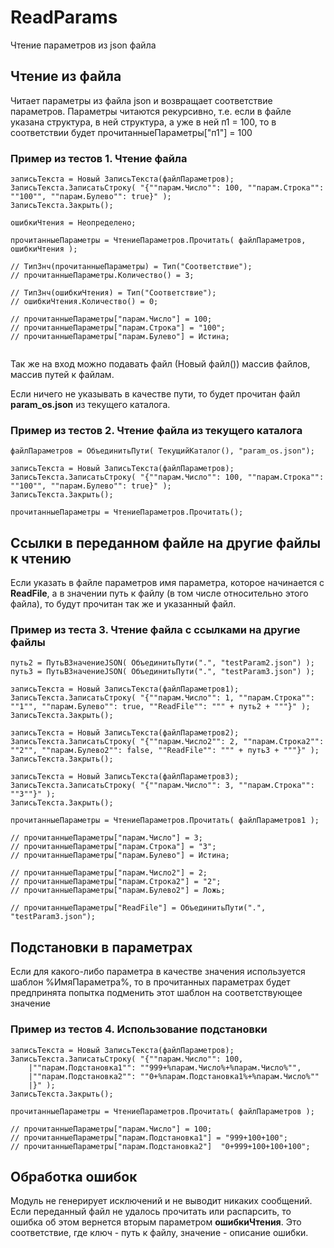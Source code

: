 # ReadParams
Чтение параметров из json файла

## Чтение из файла

Читает параметры из файла json и возвращает соответствие параметров. 
Параметры читаются рекурсивно, т.е. если в файле указана структура, в ней структура, а уже в ней п1 = 100, то в соответствии будет прочитанныеПараметры["п1"] = 100

### Пример из тестов 1. Чтение файла

```bsl
записьТекста = Новый ЗаписьТекста(файлПараметров);
ЗаписьТекста.ЗаписатьСтроку( "{""парам.Число"": 100, ""парам.Строка"": ""100"", ""парам.Булево"": true}" );
ЗаписьТекста.Закрыть();

ошибкиЧтения = Неопределено;

прочитанныеПараметры = ЧтениеПараметров.Прочитать( файлПараметров, ошибкиЧтения );

// ТипЗнч(прочитанныеПараметры) = Тип("Соответствие");
// прочитанныеПараметры.Количество() = 3;

// ТипЗнч(ошибкиЧтения) = Тип("Соответствие");
// ошибкиЧтения.Количество() = 0;

// прочитанныеПараметры["парам.Число"] = 100;
// прочитанныеПараметры["парам.Строка"] = "100";
// прочитанныеПараметры["парам.Булево"] = Истина;
	
```
Так же на вход можно подавать файл (Новый файл()) массив файлов, массив путей к файлам.

Если ничего не указывать в качестве пути, то будет прочитан файл **param_os.json** из текущего каталога.

### Пример из тестов 2. Чтение файла из текущего каталога

```
файлПараметров = ОбъединитьПути( ТекущийКаталог(), "param_os.json");

записьТекста = Новый ЗаписьТекста(файлПараметров);
ЗаписьТекста.ЗаписатьСтроку( "{""парам.Число"": 100, ""парам.Строка"": ""100"", ""парам.Булево"": true}" );
ЗаписьТекста.Закрыть();

прочитанныеПараметры = ЧтениеПараметров.Прочитать();

```

## Ссылки в переданном файле на другие файлы к чтению

Если указать в файле параметров имя параметра, которое начинается с **ReadFile**, а в значении путь к файлу (в том числе относительно этого файла), то будут прочитан так же и указанный файл.

### Пример из теста 3. Чтение файла с ссылками на другие файлы

```bsl
путь2 = ПутьВЗначениеJSON( ОбъединитьПути(".", "testParam2.json") );
путь3 = ПутьВЗначениеJSON( ОбъединитьПути(".", "testParam3.json") );

записьТекста = Новый ЗаписьТекста(файлПараметров1);
ЗаписьТекста.ЗаписатьСтроку( "{""парам.Число"": 1, ""парам.Строка"": ""1"", ""парам.Булево"": true, ""ReadFile"": """ + путь2 + """}" );
ЗаписьТекста.Закрыть();

записьТекста = Новый ЗаписьТекста(файлПараметров2);
ЗаписьТекста.ЗаписатьСтроку( "{""парам.Число2"": 2, ""парам.Строка2"": ""2"", ""парам.Булево2"": false, ""ReadFile"": """ + путь3 + """}" );
ЗаписьТекста.Закрыть();

записьТекста = Новый ЗаписьТекста(файлПараметров3);
ЗаписьТекста.ЗаписатьСтроку( "{""парам.Число"": 3, ""парам.Строка"": ""3""}" );
ЗаписьТекста.Закрыть();

прочитанныеПараметры = ЧтениеПараметров.Прочитать( файлПараметров1 );

// прочитанныеПараметры["парам.Число"] = 3;
// прочитанныеПараметры["парам.Строка"] = "3";
// прочитанныеПараметры["парам.Булево"] = Истина;

// прочитанныеПараметры["парам.Число2"] = 2;
// прочитанныеПараметры["парам.Строка2"] = "2";
// прочитанныеПараметры["парам.Булево2"] = Ложь;

// прочитанныеПараметры["ReadFile"] = ОбъединитьПути(".", "testParam3.json");
```

## Подстановки в параметрах

Если для какого-либо параметра в качестве значения используется шаблон %ИмяПараметра%, то в прочитанных параметрах будет предпринята попытка подменить этот шаблон на соответствующее значение

### Пример из тестов 4. Использование подстановки

```bsl
записьТекста = Новый ЗаписьТекста(файлПараметров);
ЗаписьТекста.ЗаписатьСтроку( "{""парам.Число"": 100,
	|""парам.Подстановка1"": ""999+%парам.Число%+%парам.Число%"",
	|""парам.Подстановка2"": ""0+%парам.Подстановка1%+%парам.Число%""
	|}" );
ЗаписьТекста.Закрыть();

прочитанныеПараметры = ЧтениеПараметров.Прочитать( файлПараметров );
	
// прочитанныеПараметры["парам.Число"] = 100;
// прочитанныеПараметры["парам.Подстановка1"] = "999+100+100";
// прочитанныеПараметры["парам.Подстановка2"]  "0+999+100+100+100";	
```

## Обработка ошибок

Модуль не генерирует исключений и не выводит никаких сообщений. Если переданный файл не удалось прочитать или распарсить, то ошибка об этом вернется вторым параметром **ошибкиЧтения**. Это соответствие, где ключ - путь к файлу, значение - описание ошибки.
